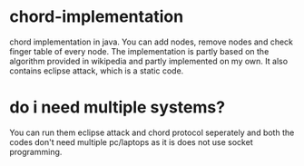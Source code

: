 # chord-implementation
chord implementation in java.
You can add nodes, remove nodes and check finger table of every node.
The implementation is partly based on the algorithm provided in wikipedia and partly implemented on my own.
It also contains eclipse attack, which is a static code.

# do i need multiple systems?
You can run them eclipse attack and chord protocol seperately and both the codes don't need multiple pc/laptops as it is does not use socket programming.
